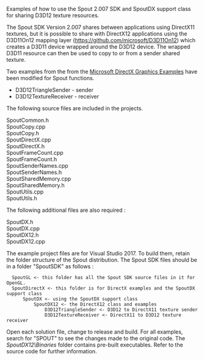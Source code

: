 Examples of how to use the Spout 2.007 SDK and SpoutDX support class for sharing D3D12 texture resources.

The Spout SDK Version 2.007 shares between applications using DirectX11 textures, but it is possible to share with DirectX12 applications using the D3D11On12 mapping layer (https://github.com/microsoft/D3D11On12) which creates a D3D11 device wrapped around the D3D12 device. The wrapped D3D11 resource can then be used to copy to or from a sender shared texture.

Two examples from the from the [Microsoft DirectX Graphics Examples](https://github.com/microsoft/DirectX-Graphics-Samples/tree/master/Samples/Desktop) have been modified for Spout functions.
- D3D12TriangleSender - sender
- D3D12TextureReceiver - receiver

The following source files are included in the projects.

SpoutCommon.h\
SpoutCopy.cpp\
SpoutCopy.h\
SpoutDirectX.cpp\
SpoutDirectX.h\
SpoutFrameCount.cpp\
SpoutFrameCount.h\
SpoutSenderNames.cpp\
SpoutSenderNames.h\
SpoutSharedMemory.cpp\
SpoutSharedMemory.h\
SpoutUtils.cpp\
SpoutUtils.h  

The following additional files are also required :

SpoutDX.h\
SpoutDX.cpp\
SpoutDX12.h\
SpoutDX12.cpp

The example project files are for Visual Studio 2017. To build them, retain the folder structure of the Spout distribution. The Spout SDK files should be in a folder "SpoutSDK" as follows :

      SpoutGL <- this folder has all the Spout SDK source files in it for OpenGL. 
	  SpoutDirectX <- this folder is for DirectX examples and the SpoutDX support class
	      SpoutDX <- using the SpoutDX support class
	          SpoutDX12 <- the DirectX12 class and examples
	              D3D12TriangleSender <- D3D12 to DirectX11 texture sender
	              D3D12TextureReceiver <- DirectX11 to D3D12 texture receiver
		  
Open each solution file, change to release and build. For all examples, search for "SPOUT" to see the changes made to the original code. The *SpoutDX12\Binaries* folder contains pre-built executables. Refer to the source code for further information.

